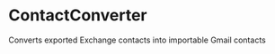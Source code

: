 ContactConverter
================

Converts exported Exchange contacts into importable Gmail contacts
